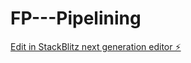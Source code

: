 # FP---Pipelining

[Edit in StackBlitz next generation editor ⚡️](https://stackblitz.com/~/github.com/sspinit88/FP---Pipelining)